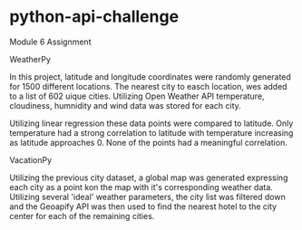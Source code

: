 # python-api-challenge
Module 6 Assignment

WeatherPy

In this project, latitude and longitude coordinates were randomly generated for 1500 different locations. The nearest city to easch location, wes added to a list of 602 uique cities. Utilizing Open Weather API temperature, cloudiness, humnidity and wind data was stored for each city. 

Utilizing linear regression these data points were compared to latitude. Only temperature had a strong correlation to latitude with temperature increasing as latitude approaches 0. None of the points had a meaningful correlation. 


VacationPy

Utilizing the previous city dataset, a global map was generated expressing each city as a point kon the map with it's corresponding weather data. Utilizing several 'ideal' weather parameters, the city list was filtered down and the Geoapify API was then used to find the nearest hotel to the city center for each of the remaining cities. 
